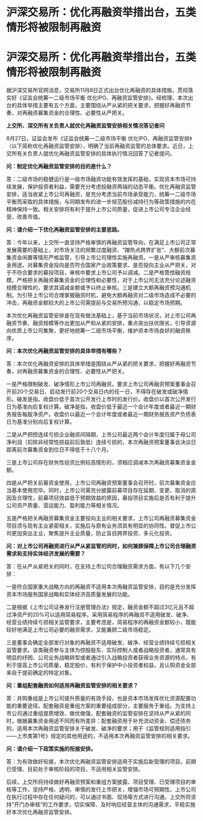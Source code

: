 # 沪深交易所：优化再融资举措出台，五类情形将被限制再融资

# 沪深交易所：优化再融资举措出台，五类情形将被限制再融资

据沪深交易所官网消息，交易所11月8日正式出台优化再融资的具体措施，贯彻落实好《证监会统筹一二级市场平衡
优化IPO、再融资监管安排》。经梳理，本次出台的具体举措主要有五个方面，主要围绕从严从紧的把关要求，把握好再融资节奏，对再融资募集资金的合理性、必要性从严把关。

**上交所、深交所有关负责人就优化再融资监管安排相关情况答记者问**

8月27日，证监会发布《证监会统筹一二级市场平衡
优化IPO、再融资监管安排》（以下简称优化再融资监管安排），明确了当前再融资监管的总体要求。近日，上交所有关负责人就优化再融资监管安排的具体执行情况回答了记者提问。

**问：制定优化再融资监管安排的目的是什么？**

答：二级市场的稳健运行是一级市场融资功能有效发挥的基础，实现资本市场可持续发展，保护投资者利益，需要充分考虑投融资两端的动态平衡。优化再融资监管安排，适当收紧上市公司再融资，是充分考虑当前市场承受能力，统筹一二级市场平衡而采取的具体措施，与同期发布的进一步规范股份减持行为等政策措施的内在精神保持一致。相关安排将有利于提升上市公司质量，促进上市公司专注企业经营，改善市值。

**问：请介绍一下优化再融资监管安排的主要思路。**

答：今年以来，上交所一直坚持严格审慎的再融资监管导向，在满足上市公司正常发展需要的基础上，对市场关注的频繁过度融资、“蹭热点跨界扩张”、大额前次募集资金闲置等情形严格监管，引导上市公司理性实施再融资。一是从严审核募集资金用途。对募集资金投向是否符合国家产业政策要求、是否投向主业从严把关，对于不符合要求的募投项目，审核中要求上市公司予以调减。二是严格管控融资规模。严格把关再融资募集资金的合理性和必要性，对于上市公司无法充分论述融资规模合理性的，要求其调减金额或予以终止审核。三是建立大额再融资预沟通机制。为引导上市公司合理掌握融资时机，避免大额再融资对二级市场造成不必要的冲击，再融资金额较大的上市公司需提前与交易所预沟通，以稳定市场预期。

本次优化再融资监管安排是在现有做法基础上，基于当前市场状况，对上市公司再融资节奏、融资规模等作出更加从严和从紧的安排，重点突出扶优限劣，引导资源向优质上市公司集聚，更好地统筹一二级市场平衡，维护资本市场良好的融资秩序。

**问：本次优化再融资监管安排的具体举措有哪些？**

答：本次优化再融资安排的具体举措是围绕从严从紧的把关要求，把握好再融资节奏，对再融资募集资金的合理性、必要性从严把关。

一是严格限制破发、破净情形上市公司再融资。要求上市公司再融资预案董事会召开前20个交易日、启动发行前20个交易日内的任一日，不得存在破发或破净情形。破发是指，收盘价低于首次公开发行上市时的发行价。收盘价以首次公开发行日为基准向后复权计算。破净是指，收盘价低于最近一个会计年度或者最近一期财务报告每股净资产。收盘价以最近一个会计年度或者最近一期财务报告资产负债表日为基准分别向后复权计算。

二是从严把控连续亏损企业融资间隔期，上市公司最近两个会计年度归属于母公司净利润（扣除非经常性损益前后孰低）连续亏损的，本次再融资预案董事会决议日距离前次募集资金到位日不得低于十八个月。

三是上市公司存在财务性投资比例较高情形的，须相应调减本次再融资募集资金金额。

四是从严把关前募资金使用，上市公司再融资预案董事会召开时，前次募集资金应当基本使用完毕。同时，上市公司需充分披露前募项目存在延期、变更、取消的原因及合理性，前募项目效益低于预期效益的原因，募投项目实施后是否有利于提升公司资产质量、营运能力、盈利能力等相关情况。

五是严格把关再融资募集资金主要投向主业的相关要求，上市公司再融资募集资金项目须与现有主业紧密相关，实施后与原有业务须具有明显的协同性。督促上市公司更加突出主业，聚焦提升主业质量，防止盲目跨界投资、多元化投资。

**问：对上市公司再融资进行从严从紧监管的同时，如何兼顾保障上市公司合理融资需求和支持实体经济发展的需要？**

答：在从严从紧把关的同时，在支持上市公司合理融资需求方面，有以下几个安排：

一是符合国家重大战略方向的再融资不适用本次再融资监管安排，目的是充分发挥资本市场服务国家战略和实体经济高质量发展的功能。

二是根据《上市公司证券发行注册管理办法》规定，融资金额不超过3亿元且不超过净资产的20%可以适用简易程序。采用简易程序的再融资不适用破发、破净、经营业绩持续亏损相关监管要求，主要考虑是，简易程序的再融资金额较小，既能较好地满足上市公司必要的融资需求，又能兼顾二级市场稳定。

三是董事会确定全部发行对象的再融资不适用破发、破净、经营业绩持续亏损相关监管要求。该类融资参与主体为控股股东、实际控制人或者战略投资者，通常具有明显的纾困、公司业务战略转型或者通过引入战略投资者获得业务资源的特点，有利于提高上市公司质量，稳定股价，有利于保护中小投资者权益，且认购资金全部来自于提前确定的特定对象。

**问：重组配套融资如何适用再融资监管安排的相关要求？**

答：并购重组是上市公司提升质量的有效手段，也是资本市场发挥优化资源配置功能的重要途径。配套融资是重组方案的重要组成部分，主要服务于重组。为支持上市公司通过重组提质增效、做优做强，配套融资的监管安排在坚持从严从紧的同时，根据募集资金用途不同而有所差异：配套融资用于补充流动资金、偿还债务的，适用本次再融资监管安排关于破发、破净的要求；用于《监管规则适用指引——上市类第1号》规定的其他用途的，不适用本次再融资监管安排的相关要求。

**问：请介绍一下政策实施的衔接安排。**

答：为有效做好衔接，本次优化再融资监管安排适用于实施后新受理的项目。前期已受理、目前处于审核阶段的项目，不适用相关监管安排。

后续，上交所将持续做好再融资预案和重组方案披露、项目受理、已受理项目的审核等工作，坚持严格、透明、审慎的发行上市把关，增强市场可预期性。上市公司在执行过程中存在任何疑问的，可以通过书面、现场等方式进行沟通。上交所将坚持“开门办审核”的工作要求，切实保障、及时响应经营主体的沟通需求，平稳实施好本次优化再融资监管安排。

